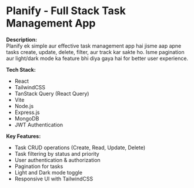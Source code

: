 # Planify - Full Stack Task Management App

**Description:**  
Planify ek simple aur effective task management app hai jisme aap apne tasks create, update, delete, filter, aur track kar sakte ho. Isme pagination aur light/dark mode ka feature bhi diya gaya hai for better user experience.

**Tech Stack:**  
- React  
- TailwindCSS  
- TanStack Query (React Query)  
- Vite  
- Node.js  
- Express.js  
- MongoDB  
- JWT Authentication  

**Key Features:**  
- Task CRUD operations (Create, Read, Update, Delete)  
- Task filtering by status and priority  
- User authentication & authorization  
- Pagination for tasks  
- Light and Dark mode toggle  
- Responsive UI with TailwindCSS
